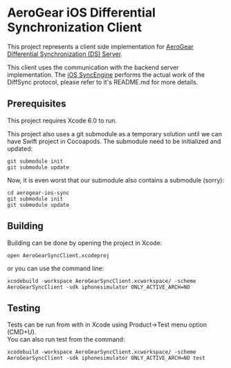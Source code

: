 # AeroGear iOS Differential Synchronization Client 
This project represents a client side implementation for [AeroGear Differential 
Synchronization (DS) Server](https://github.com/danbev/aerogear-sync-server/tree/differential-synchronization).

This client uses the communication with the backend server implementation. The [iOS SyncEngine](https://github.com/danbev/aerogear-ios-sync)
performs the actual work of the DiffSync protocol, please refer to it's README.md for more details.

## Prerequisites 
This project requires Xcode 6.0 to run.

This project also uses a git submodule as a temporary solution until we can have Swift project in Cocoapods. The submodule need to be
initialized and updated:

    git submodule init
    git submodule update

Now, it is even worst that our submodule also contains a submodule (sorry):

    cd aerogear-ios-sync
    git submodule init
    git submodule update

## Building

Building can be done by opening the project in Xcode:

    open AeroGearSyncClient.xcodeproj

or you can use the command line:

    xcodebuild -workspace AeroGearSyncClient.xcworkspace/ -scheme AeroGearSyncClient -sdk iphonesimulator ONLY_ACTIVE_ARCH=NO

## Testing
Tests can be run from with in Xcode using Product->Test menu option (CMD+U).  
You can also run test from the command:

    xcodebuild -workspace AeroGearSyncClient.xcworkspace/ -scheme AeroGearSyncClient -sdk iphonesimulator ONLY_ACTIVE_ARCH=NO test






    

